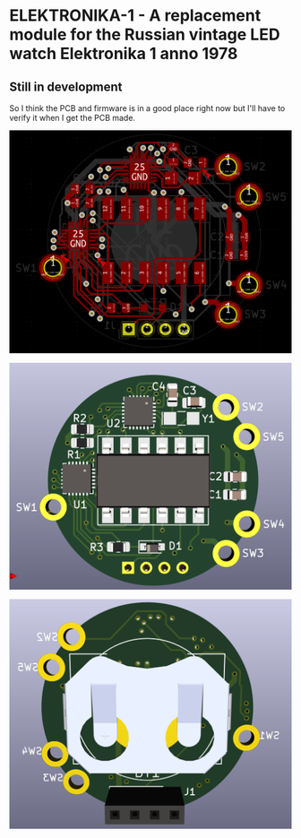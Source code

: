 # ELEKTRONIKA-1 - A replacement module for the Russian vintage LED watch Elektronika 1 anno 1978 

## Still in development
So I think the PCB and firmware is in a good place right now but I'll have to verify it when I get the PCB made.

![](https://github.com/BenjaminSoelberg/elektronika-1/blob/main/PCB-Front.png)

![](https://github.com/BenjaminSoelberg/elektronika-1/blob/main/PCB-Front-3D.png)

![](https://github.com/BenjaminSoelberg/elektronika-1/blob/main/PCB-Back-3D.png)

